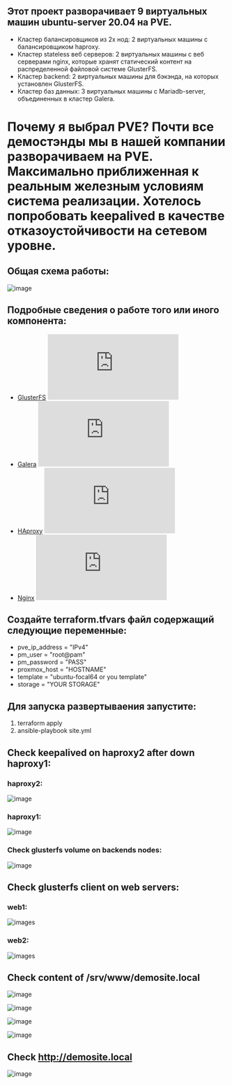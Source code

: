 ## Этот проект разворачивает 9 виртуальных машин ubuntu-server 20.04 на PVE.
- Кластер балансировщиков из 2х нод: 2 виртуальных машины с балансировщиком haproxy.
- Кластер stateless веб серверов: 2 виртуальных машины с веб серверами nginx, которые хранят статический контент на распределенной файловой системе GlusterFS.
- Кластер backend: 2 виртуальных машины для бэкэнда, на которых установлен GlusterFS.
- Кластер баз данных: 3 виртуальных машины с Mariadb-server, объединенных в кластер Galera. 

# Почему я выбрал PVE? Почти все демостэнды мы в нашей компании разворачиваем на PVE. Максимально приближенная к реальным железным условиям система реализации. Хотелось попробовать keepalived в качестве отказоустойчивости на сетевом уровне.

## Общая схема работы:

![image](screens/mysql-cluster.png)

## Подробные сведения о работе того или иного компонента:

- [GlusterFS](https://github.com/misha-kuks/diplom/blob/main/roles/glusterfs-server/README.md) ![](https://github.com/misha-kuks/diplom/blob/main/roles/glusterfs-server/README.md)
- [Galera](https://github.com/misha-kuks/diplom/blob/main/roles/mysql/README.md) ![](https://github.com/misha-kuks/diplom/blob/main/roles/mysql/README.md) 
- [HAproxy](https://github.com/misha-kuks/diplom/blob/main/roles/haproxy/README.md) ![](https://github.com/misha-kuks/diplom/blob/main/roles/haproxy/README.md)
- [Nginx](https://github.com/misha-kuks/diplom/blob/main/roles/nginx/README.md) ![](https://github.com/misha-kuks/diplom/blob/main/roles/nginx/README.md)

## Создайте terraform.tfvars файл содержащий следующие переменные:
- pve_ip_address = "IPv4" 
- pm_user = "root@pam" 
- pm_password = "PASS" 
- proxmox_host = "HOSTNAME" 
- template = "ubuntu-focal64 or you template" 
- storage = "YOUR STORAGE"

## Для запуска развертываения запустите:
1. terraform apply
2. ansible-playbook site.yml




## Check keepalived on haproxy2 after down haproxy1:

### haproxy2:

![image](screens/keepalived_haproxy2.png)

### haproxy1:

![image](screens/keepalived_haproxy1.png)

### Check glusterfs volume on backends nodes:


![image](screens/gluster_volume.png)

## Check glusterfs client on web servers:

### web1:

![images](screens/web1_glusterclient.png)

### web2:

![images](screens/web2_gluster_client.png)

## Check content of /srv/www/demosite.local

![image](screens/content_back1.png)

![image](screens/content_back2.png)

![image](screens/content_web1.png)

![image](screens/content_web2.png)

## Check http://demosite.local

![image](screens/demosite.png)

